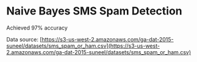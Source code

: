 # Naive Bayes SMS Spam Detection
Achieved 97% accuracy  
  
Data source: [https://s3-us-west-2.amazonaws.com/ga-dat-2015-suneel/datasets/sms_spam_or_ham.csv](https://s3-us-west-2.amazonaws.com/ga-dat-2015-suneel/datasets/sms_spam_or_ham.csv)
